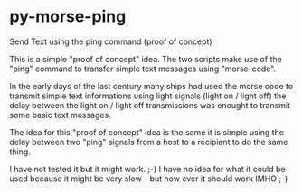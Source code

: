 # py-morse-ping
Send Text using the ping command (proof of concept)

This is a simple "proof of concept" idea. The two scripts make use of the "ping" command to transfer
simple text messages using "morse-code".

In the early days of the last century many ships had used the morse code to transmit simple text informations
using light signals (light on / light off) the delay between the light on / light off transmissions was enought
to transmit some basic text messages.

The idea for this "proof of concept" idea is the same it is simple using the delay between two "ping" signals
from a host to a recipiant to do the same thing.

I have not tested it but it might work. ;-)
I have no idea for what it could be used because it might be very slow - but how ever it should work IMHO ;-)
